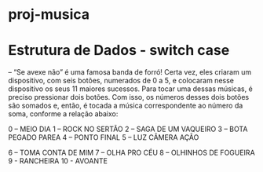 # proj-musica
# Estrutura de Dados - switch case
– “Se avexe não” é uma famosa banda de forró! Certa vez, eles
criaram um dispositivo, com seis botões, numerados de 0 a 5, e
colocaram nesse dispositivo os seus 11 maiores sucessos. Para
tocar uma dessas músicas, é preciso pressionar dois botões. Com
isso, os números desses dois botões são somados e, então, é tocada
a música correspondente ao número da soma, conforme a relação
abaixo:

0 – MEIO DIA
1 – ROCK NO SERTÃO
2 – SAGA DE UM VAQUEIRO
3 – BOTA PEGADO PAREA
4 – PONTO FINAL
5 – LUZ CÂMERA AÇÃO

6 – TOMA CONTA DE MIM
7 – OLHA PRO CÉU
8 – OLHINHOS DE FOGUEIRA
9 - RANCHEIRA
10 - AVOANTE
